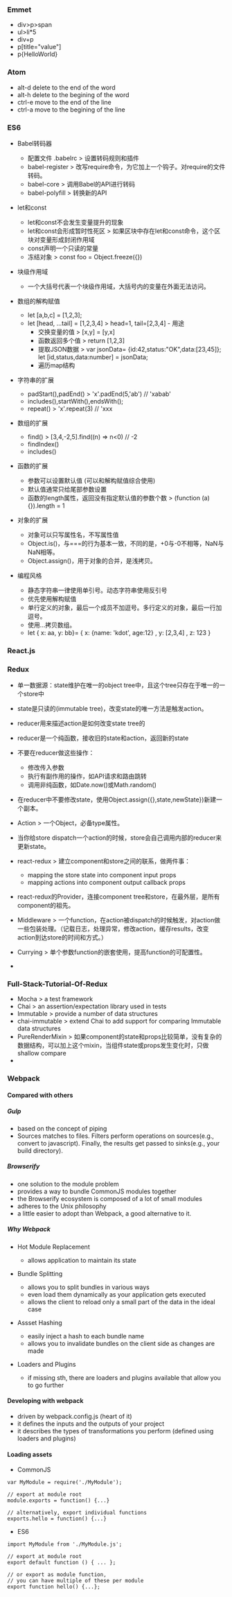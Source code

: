 ### Emmet

- div>p>span
- ul>li*5
- div+p
- p[title="value"]
- p{HelloWorld}

### Atom
- alt-d delete to the end of the word
- alt-h delete to the begining of the word
- ctrl-e move to the end of the line
- ctrl-a move to the begining of the line


### ES6
- Babel转码器
	- 配置文件 .babelrc > 设置转码规则和插件
	- babel-register > 改写require命令，为它加上一个钩子。对require的文件转码。
	- babel-core > 调用Babel的API进行转码
	- babel-polyfill > 转换新的API

- let和const
	- let和const不会发生变量提升的现象
	- let和const会形成暂时性死区 > 如果区块中存在let和const命令，这个区块对变量形成封闭作用域
	- const声明一个只读的常量
	- 冻结对象 > const foo = Object.freeze({})

- 块级作用域
	- 一个大括号代表一个块级作用域，大括号内的变量在外面无法访问。

- 数组的解构赋值
	- let [a,b,c] = [1,2,3];
	- let [head, ...tail] = [1,2,3,4] > head=1, tail=[2,3,4]	- 用途
		- 交换变量的值 > [x,y] = [y,x]
		- 函数返回多个值 > return [1,2,3]
		- 提取JSON数据 > var jsonData= {id:42,status:"OK",data:[23,45]}; let [id,status,data:number] = jsonData;
		- 遍历map结构

- 字符串的扩展
	- padStart(),padEnd() > 'x'.padEnd(5,'ab') // 'xabab'
	- includes(),startWith(),endsWith();
	- repeat() > 'x'.repeat(3) // 'xxx

- 数组的扩展
	- find() > [3,4,-2,5].find((n) => n<0) // -2
	- findIndex()
	- includes()

- 函数的扩展
	- 参数可以设置默认值 (可以和解构赋值综合使用)
	- 默认值通常只给尾部参数设置
	- 函数的length属性，返回没有指定默认值的参数个数 > (function (a) {}).length = 1

- 对象的扩展
	- 对象可以只写属性名，不写属性值
	- Object.is()，与===的行为基本一致，不同的是，+0与-0不相等，NaN与NaN相等。
	- Object.assign()，用于对象的合并，是浅拷贝。

- 编程风格
	- 静态字符串一律使用单引号。动态字符串使用反引号
	- 优先使用解构赋值
	- 单行定义的对象，最后一个成员不加逗号。多行定义的对象，最后一行加逗号。
	- 使用...拷贝数组。
	- let { x: aa, y: bb}= { x: {name: 'kdot', age:12} , y: [2,3,4] , z: 123 }




### React.js


### Redux

- 单一数据源：state维护在唯一的object tree中，且这个tree只存在于唯一的一个store中
- state是只读的(immutable tree)，改变state的唯一方法是触发action。
- reducer用来描述action是如何改变state tree的
- reducer是一个纯函数，接收旧的state和action，返回新的state
- 不要在reducer做这些操作：
	- 修改传入参数
	- 执行有副作用的操作，如API请求和路由跳转
	- 调用非纯函数，如Date.now()或Math.random()
- 在reducer中不要修改state，使用Object.assign({},state,newState})新建一个副本。

- Action > 一个Object，必备type属性。
- 当你给store dispatch一个action的时候，store会自己调用内部的reducer来更新state。
- react-redux > 建立component和store之间的联系，做两件事：
	- mapping the store state into component input props
	- mapping actions into component output callback props
- react-redux的Provider，连接component tree和store，在最外层，是所有component的祖先。
- Middleware > 一个function，在action被dispatch的时候触发，对action做一些包装处理。（记载日志，处理异常，修改action，缓存results，改变action到达store的时间和方式。）
- Currying > 单个参数function的嵌套使用，提高function的可配置性。
-






### Full-Stack-Tutorial-Of-Redux
- Mocha > a test framework
- Chai > an assertion/expectation library used in tests
- Immutable > provide a number of data structures
- chai-immutable > extend Chai to add support for comparing Immutable data structures
- PureRenderMixin > 如果component的state和props比较简单，没有复杂的数据结构，可以加上这个mixin，当组件state或props发生变化时，只做shallow compare
-




### Webpack

#### Compared with others

##### Gulp
- based on the concept of piping
- Sources matches to files. Filters perform operations on sources(e.g., convert to javascript). Finally, the results get passed to sinks(e.g., your build directory).

##### Browserify
- one solution to the module problem
- provides a way to bundle CommonJS modules together
- the Browserify ecosystem is composed of a lot of small modules
- adheres to the Unix philosophy
- a little easier to adopt than Webpack, a good alternative to it.

##### Why Webpack
- Hot Module Replacement
	- allows application to maintain its state

- Bundle Splitting
	- allows you to split bundles in various ways
	- even load them dynamically as your application gets executed
	- allows the client to reload only a small part of the data in the ideal case

- Assset Hashing
	- easily inject a hash to each bundle name
	- allows you to invalidate bundles on the client side as changes are made

- Loaders and Plugins
	- if missing sth, there are loaders and plugins available that allow you to go further


#### Developing with webpack
- driven by webpack.config.js (heart of it)
- it defines the inputs and the outputs of your project
- it describes the types of transformations you perform (defined using loaders and plugins)

#### Loading assets
- CommonJS

```
var MyModule = require('./MyModule');

// export at module root
module.exports = function() {...}

// alternatively, export individual functions
exports.hello = function() {...}
```

- ES6

```
import MyModule from './MyModule.js';

// export at module root
export default function () { ... };

// or export as module function,
// you can have multiple of these per module
export function hello() {...};
```
